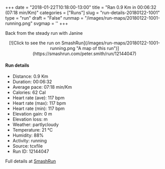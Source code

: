 +++
date = "2018-01-22T10:18:00-13:00"
title = "Ran 0.9 Km in 00:06:32 (07:18 min/Km)"
categories = ["Runs"]
slug = "run-details-20180122-1001"
type = "run"
draft = "False"
runmap = "/images/run-maps/20180122-1001-running.png"
svgmap = '<polyline points="34 100, 40 91, 40 89, 38 89, 37 89, 35 88, 35 86, 35 84, 40 74, 44 70, 51 64, 62 61, 64 59, 65 58, 65 55, 65 53, 62 47, 56 40, 49 33, 48 31, 48 28, 48 19, 46 12, 41 5, 38 2, 34 0">'
+++

Back from the steady run with Janine 

<!--more-->

<center>
[![Click to see the run on SmashRun](/images/run-maps/20180122-1001-running.png "A map of this run")](https://smashrun.com/peter.smith/run/12144047)
</center>

#### Run details

* Distance: 0.9 Km
* Duration: 00:06:32
* Average pace: 07:18 min/Km
* Calories: 62 Cal
* Heart rate (ave): 117 bpm
* Heart rate (max): 117 bpm
* Heart rate (min): 117 bpm
* Elevation gain: 0 m
* Elevation loss:  m
* Weather: partlycloudy
* Temperature: 21 &deg;C
* Humidity: 88%
* Activity: running
* Source: tcxfile
* Run ID: 12144047

Full details at [SmashRun](https://smashrun.com/peter.smith/run/12144047)